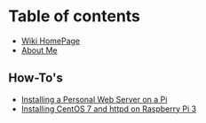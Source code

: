 # Table of contents

* [Wiki HomePage](README.md)
* [About Me](about-me.md)

## How-To's

* [Installing a Personal Web Server on a Pi](how-tos/how-to-install-a-personal-web-server-on-a-pi.md)
* [Installing CentOS 7 and httpd on Raspberry Pi 3](how-tos/installing-centos-7-and-httpd-on-raspberry-pi-3.md)


